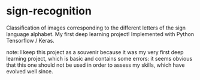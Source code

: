 # sign-recognition

Classification of images corresponding to the different letters of the sign language alphabet. My
 first deep learning project!
Implemented with Python Tensorflow / Keras.

note: I keep this project as a souvenir because it was my very first deep learning project, which is basic and contains some errors: it seems obvious that this one should not be used in order to assess my skills, which have evolved well since.

